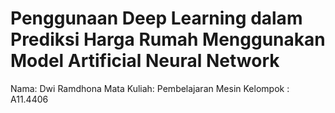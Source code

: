 # Penggunaan Deep Learning dalam Prediksi Harga Rumah Menggunakan Model Artificial Neural Network
Nama: Dwi Ramdhona
Mata Kuliah: Pembelajaran Mesin
Kelompok : A11.4406
